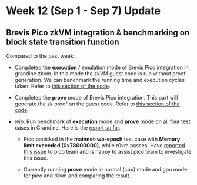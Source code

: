 # Week 12 (Sep 1 - Sep 7) Update

## Brevis Pico zkVM integration & benchmarking on block state transition function

Compared to the past week:

- Completed the **execution** / emulation mode of Brevis Pico integration in grandine zkvm. In this mode the zkVM guest code is run without proof generation. We can benchmark the running time and execution cycles taken. Refer to [this section of the code](https://github.com/jimmychu0807/grandine-zk/pull/2/files#diff-940f069e4f5c73958e246678533e9a1bc81c972ef970f0eb16b33b49c27d62cbR64-R101).

- Completed the **prove** mode of Brevis Pico integration. This part will generate the zk proof on the guest code. Refer to [this section of the code](https://github.com/jimmychu0807/grandine-zk/pull/2/files#diff-940f069e4f5c73958e246678533e9a1bc81c972ef970f0eb16b33b49c27d62cbR103-R144).

- *wip*: Run benchmark of **execution** mode and **prove** mode on all four test cases in Grandine. Here is the [report so far](https://hackmd.io/@jimmychu0807/BkN45R09gl).
  - Pico panicked in the **mainnet-wo-epoch** test case with **Memory limit exceeded (0x78000000)**, while r0vm passes. Have [reported this issue](https://github.com/brevis-network/pico/issues/48) to pico team and is happy to assist pico team to investigate this issue.

  - Currently running **prove** mode in normal (cpu) mode and gpu mode for pico and r0vm and comparing the result.
